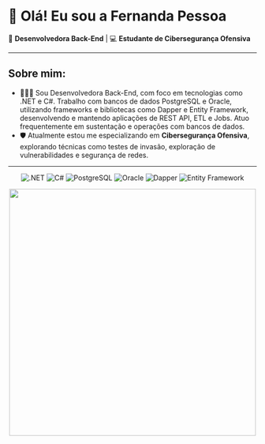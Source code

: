 

# 👋 Olá! Eu sou a Fernanda Pessoa

🎯 **Desenvolvedora Back-End** | 💻 **Estudante de Cibersegurança Ofensiva**

---

## Sobre mim:

- 👩🏻‍💻 Sou Desenvolvedora Back-End, com foco em tecnologias como .NET e C#. Trabalho com bancos de dados PostgreSQL e Oracle, utilizando frameworks e bibliotecas como Dapper e Entity Framework, desenvolvendo e mantendo aplicações de REST API, ETL e Jobs. Atuo frequentemente em sustentação e operações com bancos de dados.
- 🛡️ Atualmente estou me especializando em **Cibersegurança Ofensiva**, explorando técnicas como testes de invasão, exploração de vulnerabilidades e segurança de redes.
<div align="center">
  
---

![.NET](https://img.shields.io/badge/.NET-512BD4?style=flat-square&logo=dot-net&logoColor=white)
![C#](https://img.shields.io/badge/C%23-239120?style=flat-square&logo=c-sharp&logoColor=white)
![PostgreSQL](https://img.shields.io/badge/PostgreSQL-316192?style=flat-square&logo=postgresql&logoColor=white)
![Oracle](https://img.shields.io/badge/Oracle-F80000?style=flat-square&logo=oracle&logoColor=white)
![Dapper](https://img.shields.io/badge/Dapper-1C1E24?style=flat-square&logo=nuget&logoColor=white)
![Entity Framework](https://img.shields.io/badge/Entity_Framework-512BD4?style=flat-square&logo=dot-net&logoColor=white)

<img src="https://user-images.githubusercontent.com/74038190/212284136-03988914-d899-44b4-b1d9-4eeccf656e44.gif" width="500">

<br><br>
</div>
